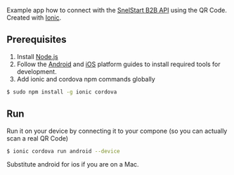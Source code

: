Example app how to connect with the [SnelStart B2B API](https://b2bapi-developer.snelstart.nl/) using the QR Code.
Created with [Ionic](https://ionicframework.com).

## Prerequisites
1. Install [Node.js](https://nodejs.org)
2. Follow the [Android](https://cordova.apache.org/docs/en/latest/guide/platforms/android) and [iOS](https://cordova.apache.org/docs/en/latest/guide/platforms/ios) platform guides to install required tools for development.
3. Add ionic and cordova npm commands globally
```bash
$ sudo npm install -g ionic cordova
```

## Run
Run it on your device by connecting it to your compone (so you can actually scan a real QR Code)
```bash
$ ionic cordova run android --device
```
Substitute android for ios if you are on a Mac.